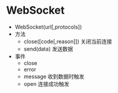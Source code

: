 # WebSocket
- WebSocket(url\[,protocols])
- 方法
  - close(\[code\[,reason]])    关闭当前连接
  - send(data)  发送数据
- 事件
  - close
  - error
  - message 收到数据时触发
  - open    连接成功触发